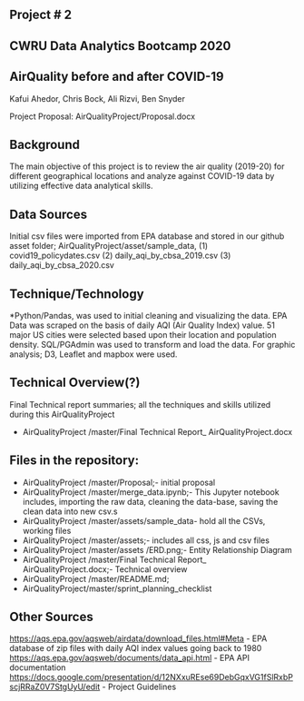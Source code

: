 ## Project # 2
## CWRU Data Analytics Bootcamp 2020

## AirQuality before and after COVID-19
Kafui Ahedor, Chris Bock, Ali Rizvi, Ben Snyder

Project Proposal: AirQualityProject/Proposal.docx

## Background
The main objective of this project is to review the air quality (2019-20) for different geographical locations and analyze against COVID-19 data by utilizing effective data analytical skills.

## Data Sources
Initial csv files were imported from EPA database and stored in our github asset folder; AirQualityProject/asset/sample_data, (1) covid19_policydates.csv (2) daily_aqi_by_cbsa_2019.csv (3) daily_aqi_by_cbsa_2020.csv 

## Technique/Technology
*Python/Pandas, was used to initial cleaning and visualizing the data. EPA Data was scraped on the basis of daily AQI (Air Quality Index) value. 51 major US cities were selected based upon their location and population density. SQL/PGAdmin was used to transform and load the data. For graphic analysis; D3, Leaflet and mapbox were used.  

## Technical Overview(?)
Final Technical report summaries; all the techniques and skills utilized during this AirQualityProject
* AirQualityProject /master/Final Technical Report_ AirQualityProject.docx

## Files in the repository:
* AirQualityProject /master/Proposal;- initial proposal
* AirQualityProject /master/merge_data.ipynb;- This Jupyter notebook includes, importing the raw data, cleaning the data-base, saving the clean data into new csv.s
* AirQualityProject /master/assets/sample_data- hold all the CSVs, working files
* AirQualityProject /master/assets;- includes all css, js and csv files
* AirQualityProject /master/assets /ERD.png;- Entity Relationship Diagram
* AirQualityProject /master/Final Technical Report_ AirQualityProject.docx;- Technical overview
* AirQualityProject /master/README.md;
* AirQualityProject/master/sprint_planning_checklist


## Other Sources
https://aqs.epa.gov/aqsweb/airdata/download_files.html#Meta - EPA database of zip files with daily AQI index values going back to 1980
https://aqs.epa.gov/aqsweb/documents/data_api.html - EPA API documentation
https://docs.google.com/presentation/d/12NXxuREse69DebGqxVG1fSlRxbPscjRRaZ0V7StgUyU/edit - Project Guidelines
